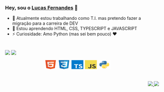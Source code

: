 <!--
**luucasorfer/luucasorfer** is a ✨ _special_ ✨ repository because its `README.md` (this file) appears on your GitHub profile.

Here are some ideas to get you started:

- 🔭 I’m currently working on ...
- 🌱 I’m currently learning ...
- 👯 I’m looking to collaborate on ...
- 🤔 I’m looking for help with ...
- 💬 Ask me about ...
- 📫 How to reach me: ...
- 😄 Pronouns: ...
- ⚡ Fun fact: ...
-->
### Hey, sou o <a href="https://github.com/luucasorfer">Lucas Fernandes</a> 👋

- 🔭 Atualmente estou trabalhando como T.I. mas pretendo fazer a migração para a carreira de DEV
- 🌱 Estou aprendendo HTML, CSS, TYPESCRIPT e JAVASCRIPT
- ⚡ Curiosidade: Amo Python (mas sei bem pouco) ❤

#

<div>
  <!--
  <a align="center" href="https://github.com/luucasorfer">
  -->
  <img height="150" 
  src="https://github-readme-stats.vercel.app/api?username=luucasorfer&bg_color=383A59&show_icons=true&title_color=BD93F9&icon_color=BD93F9&border_color=BD93F9&hide_border=false&theme=dracula&locale=pt-br"/>
  <img height="150" 
  src="https://github-readme-stats.vercel.app/api/top-langs/?username=luucasorfer&layout=compact&bg_color=383A59&show_icons=true&title_color=BD93F9&icon_color=BD93F9&border_color=BD93F9&custom_title=Linguagens mais usadas&langs_count=10&include_all_commits=true&hide_progress=true&hide_border=false&theme=dracula"/>
</div>

<div align="center" style="margin-right: 30px; display: inline_block">

  <img align="center" alt="luucasorfer-HTML" height="30" width="40" 
  src="https://raw.githubusercontent.com/devicons/devicon/master/icons/html5/html5-original.svg">
  <img align="center" alt="luucasorfer-CSS" height="30" width="40" 
  src="https://raw.githubusercontent.com/devicons/devicon/master/icons/css3/css3-original.svg">
  <img align="center" alt="luucasorfer-Js" height="30" width="40" 
  src="https://raw.githubusercontent.com/devicons/devicon/master/icons/typescript/typescript-original.svg">
  <img align="center" alt="luucasorfer-Js" height="30" width="40" 
  src="https://raw.githubusercontent.com/devicons/devicon/master/icons/javascript/javascript-original.svg">
  <img align="center" alt="luucasorfer-Python" height="30" width="40" 
  src="https://raw.githubusercontent.com/devicons/devicon/master/icons/python/python-original.svg">

</div>

# 

<div align="right" style="display: inline_block"> 
  <a href="https://instagram.com/luucasorfer" target="_blank">
  <img src="https://img.shields.io/badge/-Instagram-%23E4405F?style=for-the-badge&logo=instagram&logoColor=white" target="_blank">
  </a>
  <a href="https://www.linkedin.com/in/lucas-o-r-fernandes/" target="_blank">
  <img src="https://img.shields.io/badge/-LinkedIn-%230077B5?style=for-the-badge&logo=linkedin&logoColor=white" target="_blank">
  </a>
</div>
